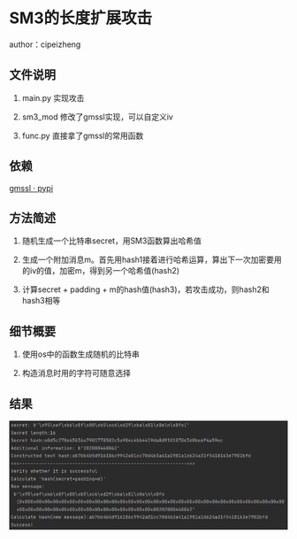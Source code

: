 # SM3的长度扩展攻击

author：cipeizheng

## 文件说明

1. main.py 实现攻击

2. sm3_mod 修改了gmssl实现，可以自定义iv

3. func.py 直接拿了gmssl的常用函数

## 依赖 

[gmssl · pypi](https://pypi.org/project/gmssl/)

## 方法简述

1. 随机生成一个比特串secret，用SM3函数算出哈希值

2. 生成一个附加消息m。首先用hash1接着进行哈希运算，算出下一次加密要用的iv的值，加密m，得到另一个哈希值(hash2)

3. 计算secret + padding + m的hash值(hash3)，若攻击成功，则hash2和hash3相等

## 细节概要

1. 使用os中的函数生成随机的比特串

2. 构造消息时用的字符可随意选择

## 结果

![结果图](lenthExtention.png)